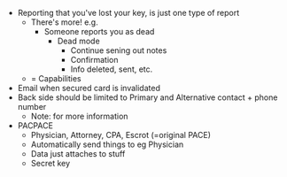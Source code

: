 - Reporting that you've lost your key, is just one type of report
   - There's more! e.g.
     - Someone reports you as dead
       - Dead mode
         - Continue sening out notes
         - Confirmation
         - Info deleted, sent, etc.
   - = Capabilities
- Email when secured card is invalidated
- Back side should be limited to Primary and Alternative contact + phone number
   - Note: for more information
- PACPACE
   - Physician, Attorney, CPA, Escrot (=original PACE)
   - Automatically send things to eg Physician
   - Data just attaches to stuff
   - Secret key
 
